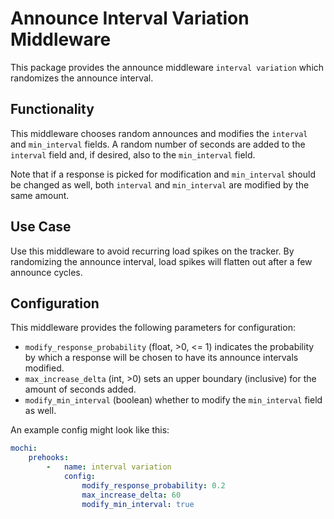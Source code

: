 # Announce Interval Variation Middleware

This package provides the announce middleware `interval variation` which randomizes the announce interval.

## Functionality

This middleware chooses random announces and modifies the `interval` and `min_interval` fields. A random number of
seconds are added to the `interval` field and, if desired, also to the `min_interval` field.

Note that if a response is picked for modification and `min_interval` should be changed as well, both `interval`
and `min_interval` are modified by the same amount.

## Use Case

Use this middleware to avoid recurring load spikes on the tracker. By randomizing the announce interval, load spikes
will flatten out after a few announce cycles.

## Configuration

This middleware provides the following parameters for configuration:

- `modify_response_probability` (float, >0, <= 1) indicates the probability by which a response will be chosen to have
  its announce intervals modified.
- `max_increase_delta` (int, >0) sets an upper boundary (inclusive) for the amount of seconds added.
- `modify_min_interval` (boolean) whether to modify the `min_interval` field as well.

An example config might look like this:

```yaml
mochi:
    prehooks:
        -   name: interval variation
            config:
                modify_response_probability: 0.2
                max_increase_delta: 60
                modify_min_interval: true
```
